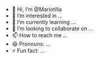 - 👋 Hi, I’m @Mariotilla
- 👀 I’m interested in ...
- 🌱 I’m currently learning ...
- 💞️ I’m looking to collaborate on ...
- 📫 How to reach me ...
- 😄 Pronouns: ...
- ⚡ Fun fact: ...

<!---
Mariotilla/Mariotilla is a ✨ special ✨ repository because its `README.md` (this file) appears on your GitHub profile.
You can click the Preview link to take a look at your changes.
--->
